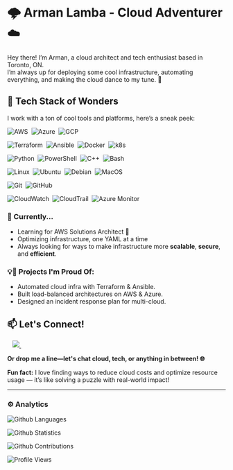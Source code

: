 # 🌩️ Arman Lamba - Cloud Adventurer☁️

Hey there! I’m Arman, a cloud architect and tech enthusiast based in Toronto, ON.<br/>
I’m always up for deploying some cool infrastructure, automating everything, and making the cloud dance to my tune. 🚀

## 🔧 Tech Stack of Wonders

I work with a ton of cool tools and platforms, here’s a sneak peek:

  ![AWS](https://img.shields.io/badge/-AWS-05122A?style=flat&logo=Amazon)&nbsp;
  ![Azure](https://img.shields.io/badge/-Azure-05122A?style=flat&logo=microsoft-azure&logoColor=lightblue)&nbsp;
  ![GCP](https://img.shields.io/badge/-GoogleCloud-05122A?style=flat&logo=GoogleCloud)&nbsp;
  
  ![Terraform](https://img.shields.io/badge/-Terraform-05122A?style=flat&logo=Terraform&logoColor=5f43e9)&nbsp;
  ![Ansible](https://img.shields.io/badge/-Ansible-05122A?style=flat&logo=Ansible)&nbsp;
  ![Docker](https://img.shields.io/badge/-Docker-05122A?style=flat&logo=docker)&nbsp;
  ![k8s](https://img.shields.io/badge/-Kubernetes-05122A?style=flat&logo=Kubernetes)&nbsp;
  
  ![Python](https://img.shields.io/badge/-Python%20%EF%B8%8F-05122A?style=flat&logo=Python&logoColor=yellow)&nbsp;
  ![PowerShell](https://img.shields.io/badge/-PowerShell-05122A?style=flat&logo=powershell)&nbsp;
  ![C++](https://img.shields.io/badge/-C++-05122A?style=flat&logo=cplusplus&logoColor=lightgreen)&nbsp;
  ![Bash](https://img.shields.io/badge/-Bash%20%EF%B8%8F-05122A?style=flat&logo=Linux&logoColor=white)&nbsp;

  
  ![Linux](https://img.shields.io/badge/-Linux-05122A?style=flat&logo=linux)&nbsp;
  ![Ubuntu](https://img.shields.io/badge/Ubuntu-05122A?style=flat&logo=ubuntu&logoColor=orange)&nbsp;
  ![Debian](https://img.shields.io/badge/-Debian-05122A?style=flat&logo=Debian&logoColor=a80030)&nbsp;
  ![MacOS](https://img.shields.io/badge/-MacOS-05122A?style=flat&logo=apple&logoColor=white)&nbsp;

  ![Git](https://img.shields.io/badge/-Git-05122A?style=flat&logo=git)&nbsp;
  ![GitHub](https://img.shields.io/badge/-GitHub-05122A?style=flat&logo=github)&nbsp;

  ![CloudWatch](https://img.shields.io/badge/-CloudWatch-05122A?style=flat&logo=amazoncloudwatch&logoColor=FF4F8B)&nbsp;
  ![CloudTrail](https://img.shields.io/badge/-CloudTrail-05122A?style=flat&logo=amazon-aws&logoColor=FF9900)&nbsp;
  ![Azure Monitor](https://img.shields.io/badge/-Azure%20Monitor-05122A?style=flat&logo=microsoft-azure&logoColor=0078D4)&nbsp;
  
### 🌱 Currently...
- Learning for AWS Solutions Architect 🧠
- Optimizing infrastructure, one YAML at a time
- Always looking for ways to make infrastructure more **scalable**, **secure**, and **efficient**.

### 💡🎯 Projects I'm Proud Of:
- Automated cloud infra with Terraform & Ansible.
- Built load-balanced architectures on AWS & Azure.
- Designed an incident response plan for multi-cloud.

## 📫 Let's Connect!
  </a>&nbsp;&nbsp;
  <a href="https://www.linkedin.com/in/armanlamba">
     <img src="https://img.shields.io/badge/linkedin-%230077B5.svg?&style=for-the-badge&logo=linkedin&logoColor=white" />
  </a>&nbsp;&nbsp;
  
**Or drop me a line—let's chat cloud, tech, or anything in between! 🌐**

**Fun fact:** I love finding ways to reduce cloud costs and optimize resource usage — it’s like solving a puzzle with real-world impact!

---
### ⚙️ Analytics

![Github Languages](https://github-readme-stats.vercel.app/api/top-langs/?username=armanlamba&layout=compact&count_private=true&theme=tokyonight)

![Github Statistics](https://github-readme-stats.vercel.app/api/?username=armanlamba&count_private=true&show_icons=true&theme=tokyonight)

![Github Contributions](https://github-readme-streak-stats.herokuapp.com/?user=armanlamba&hide_border=true&theme=tokyonight)

![Profile Views](https://estruyf-github.azurewebsites.net/api/VisitorHit?user=armanlamba&repo=armanlamba&countColorcountColor)


